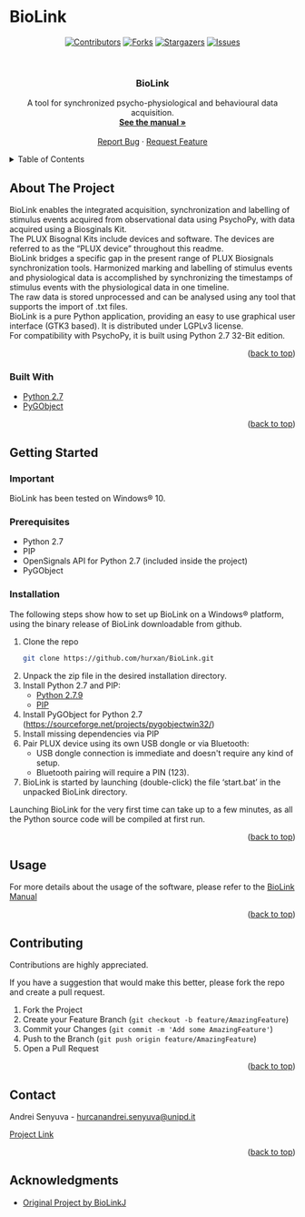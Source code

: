 # BioLink
<div id="top"></div>

<!-- PROJECT SHIELDS -->

<div align="center">

  [![Contributors][contributors-shield]][contributors-url]
  [![Forks][forks-shield]][forks-url]
  [![Stargazers][stars-shield]][stars-url]
  [![Issues][issues-shield]][issues-url]
  
</div>

<br />
<div align="center">
<h3 align="center">BioLink</h3>
  <p align="center">
    A tool for synchronized psycho-physiological and behavioural data acquisition.
    <br />
    <a href="https://github.com/hurxan/BioLink/blob/master/Manual.pdf"><strong>See the manual »</strong></a>
    <br />
    <br />
    <a href="https://github.com/hurxan/BioLink/issues">Report Bug</a>
    ·
    <a href="https://github.com/hurxan/BioLink/issues">Request Feature</a>
  </p>
</div>



<!-- TABLE OF CONTENTS -->
<details>
  <summary>Table of Contents</summary>
  <ol>
    <li>
      <a href="#about-the-project">About The Project</a>
      <ul>
        <li><a href="#built-with">Built With</a></li>
      </ul>
    </li>
    <li>
      <a href="#getting-started">Getting Started</a>
      <ul>
        <li><a href="#prerequisites">Prerequisites</a></li>
        <li><a href="#installation">Installation</a></li>
      </ul>
    </li>
    <li><a href="#usage">Usage</a></li>
    <li><a href="#contributing">Contributing</a></li>
    <li><a href="#contact">Contact</a></li>
    <li><a href="#acknowledgments">Acknowledgments</a></li>
  </ol>
</details>



<!-- ABOUT THE PROJECT -->
## About The Project

BioLink enables the integrated acquisition, synchronization and labelling of stimulus events acquired from
observational data using PsychoPy, with data acquired using a Biosginals Kit. <br/>
The PLUX Bisognal Kits include devices and software. The devices are referred to as the “PLUX device” throughout this readme. <br/>
BioLink bridges a specific gap in the present range of PLUX Biosignals synchronization tools. Harmonized marking and labelling
of stimulus events and physiological data is accomplished by synchronizing the timestamps of stimulus
events with the physiological data in one timeline. <br/>
The raw data is stored unprocessed and can be analysed using any tool that supports the import of .txt files. <br/>
BioLink is a pure Python application, providing an easy to use graphical user interface (GTK3 based). It is distributed under LGPLv3 license. <br/>
For compatibility with PsychoPy, it is built using Python 2.7 32-Bit edition.

<p align="right">(<a href="#top">back to top</a>)</p>


### Built With

* [Python 2.7](https://www.python.org/ftp/python/2.7.9/python-2.7.9.msi)
* [PyGObject](https://sourceforge.net/projects/pygobjectwin32/)

<p align="right">(<a href="#top">back to top</a>)</p>


<!-- GETTING STARTED -->
## Getting Started

### Important

BioLink has been tested on Windows® 10.

### Prerequisites

* Python 2.7
* PIP
* OpenSignals API for Python 2.7 (included inside the project)
* PyGObject


### Installation

The following steps show how to set up BioLink on a Windows® platform, using the binary release of BioLink downloadable from github.
1. Clone the repo
   ```sh
   git clone https://github.com/hurxan/BioLink.git
   ```
2. Unpack the zip file in the desired installation directory.
3. Install Python 2.7 and PIP:
	* [Python 2.7.9](https://www.python.org/ftp/python/2.7.9/python-2.7.9.msi)
	* [PIP](https://bootstrap.pypa.io/pip/2.7/get-pip.py)
4. Install PyGObject for Python 2.7 (https://sourceforge.net/projects/pygobjectwin32/)
5. Install missing dependencies via PIP
6. Pair PLUX device using its own USB dongle or via Bluetooth:
	* USB dongle connection is immediate and doesn't require any kind of setup.
	* Bluetooth pairing will require a PIN (123).
7. BioLink is started by launching (double-click) the file ‘start.bat’ in the unpacked BioLink directory.

Launching BioLink for the very first time can take up to a few minutes, as all the Python source code will be compiled at first run.

<p align="right">(<a href="#top">back to top</a>)</p>


<!-- USAGE EXAMPLES -->
## Usage

For more details about the usage of the software, please refer to the [BioLink Manual](https://github.com/hurxan/BioLink/blob/master/Manual.pdf)

<p align="right">(<a href="#top">back to top</a>)</p>

<!-- CONTRIBUTING -->
## Contributing

Contributions are highly appreciated.

If you have a suggestion that would make this better, please fork the repo and create a pull request.

1. Fork the Project
2. Create your Feature Branch (`git checkout -b feature/AmazingFeature`)
3. Commit your Changes (`git commit -m 'Add some AmazingFeature'`)
4. Push to the Branch (`git push origin feature/AmazingFeature`)
5. Open a Pull Request

<p align="right">(<a href="#top">back to top</a>)</p>

<!-- CONTACT -->
## Contact

Andrei Senyuva - hurcanandrei.senyuva@unipd.it

[Project Link](https://github.com/hurxan/BioLink)

<p align="right">(<a href="#top">back to top</a>)</p>

<!-- ACKNOWLEDGMENTS -->
## Acknowledgments

* [Original Project by BioLinkJ](https://github.com/BioLinkJ/BioLink)

<!-- MARKDOWN LINKS & IMAGES -->
<!-- https://www.markdownguide.org/basic-syntax/#reference-style-links -->
[contributors-shield]: https://img.shields.io/github/contributors/hurxan/BioLink.svg?style=for-the-badge
[contributors-url]: https://github.com/hurxan/BioLink/graphs/contributors
[forks-shield]: https://img.shields.io/github/forks/hurxan/BioLink.svg?style=for-the-badge
[forks-url]: https://github.com/hurxan/BioLink/network/members
[stars-shield]: https://img.shields.io/github/stars/hurxan/BioLink.svg?style=for-the-badge
[stars-url]: https://github.com/hurxan/BioLink/stargazers
[issues-shield]: https://img.shields.io/github/issues/hurxan/BioLink.svg?style=for-the-badge
[issues-url]: https://github.com/hurxan/BioLink/issues
[product-screenshot]: images/screenshot.png

